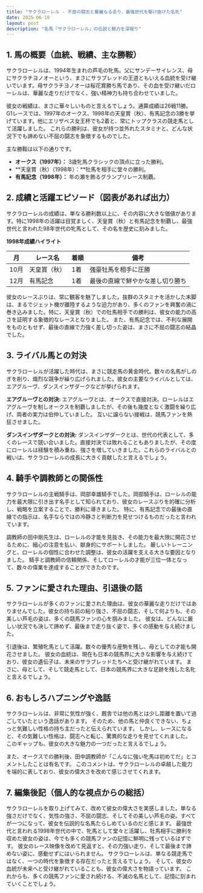 ```yaml
---
title: "サクラローレル - 不屈の闘志と華麗なる走り、最強世代を駆け抜けた名牝"
date: 2025-06-10
layout: post
description: "名馬『サクラローレル』の伝説と魅力を深堀り"
---
```


## 1. 馬の概要（血統、戦績、主な勝鞍）

サクラローレルは、1994年生まれの芦毛の牝馬。父にサンデーサイレンス、母にサクラチヨノオーという、まさにサラブレッドの王道ともいえる血統を受け継いでいます。母サクラチヨノオーは桜花賞勝ち馬であり、その血を受け継いだローレルは、華麗な走りだけでなく、強い精神力も持ち合わせていました。

彼女の戦績は、まさに華々しいものと言えるでしょう。通算成績は26戦11勝。G1レースでは、1997年のオークス、1998年の天皇賞（秋）、有馬記念の3勝を挙げています。他にエリザベス女王杯でも2着と、常にトップクラスの競走馬として活躍しました。  これらの勝利は、彼女が持つ並外れたスタミナと、どんな状況下でも諦めない不屈の闘志を象徴するものでした。

主な勝鞍は以下の通りです。

* **オークス（1997年）：** 3歳牝馬クラシックの頂点に立った勝利。
* **天皇賞（秋）（1998年）：**牡馬を相手に堂々の勝利。
* **有馬記念（1998年）：** 年の瀬を飾るグランプリレース制覇。


## 2. 成績と活躍エピソード（図表があれば出力）

サクラローレルの成績は、単なる勝利数以上に、その内容に大きな価値があります。特に1998年の活躍は目覚ましく、天皇賞（秋）と有馬記念を制覇し、最強世代と言われた98年世代の牝馬として、その名を歴史に刻みました。

**1998年成績ハイライト**

| 月     | レース名           | 着順 | 備考                                   |
| ------- | ------------------ | ---- | -------------------------------------- |
| 10月   | 天皇賞（秋）       | 1着   | 強豪牡馬を相手に圧勝                     |
| 12月   | 有馬記念           | 1着   | 最後の直線で鮮やかな差し切り勝ち       |


彼女のレースぶりは、常に観客を魅了しました。抜群のスタミナを活かした末脚は、まるでジェット機が離陸するような迫力があり、多くのファンを興奮の渦に巻き込みました。特に、天皇賞（秋）での牡馬相手での勝利は、彼女の能力の高さを証明する象徴的なレースとなりました。  また、有馬記念では、不利な展開をものともせず、最後の直線で力強く差し切った姿は、まさに不屈の闘志の結晶でした。


## 3. ライバル馬との対決

サクラローレルが活躍した時代は、まさに競走馬の黄金時代。数々の名馬がしのぎを削り、熾烈な競争が繰り広げられました。彼女の主要なライバルとしては、エアグルーヴ、ダンスインザダークなどが挙げられます。

**エアグルーヴとの対決:**  エアグルーヴとは、オークスで直接対決。ローレルはエアグルーヴを制しオークスを制覇しましたが、その後も幾度となく激闘を繰り広げ、両者の実力は伯仲していました。  互いに譲らない接戦は、競馬ファンを熱狂させました。

**ダンスインザダークとの対決:** ダンスインザダークとは、世代の代表として、多くのレースで競い合いました。直接対決では敗れることもありましたが、その度にローレルは経験を積み重ね、強さを増していきました。これらのライバルとの戦いは、サクラローレルの成長に大きく貢献したと言えるでしょう。



## 4. 騎手や調教師との関係性

サクラローレルの主戦騎手は、岡部幸雄騎手でした。岡部騎手は、ローレルの能力を最大限に引き出す名手として知られており、彼女のレースぶりを的確に分析し、戦略を立案することで、勝利に導きました。  特に、有馬記念での最後の直線での指示は、名手ならではの冷静さと判断力を見せつけるものだったと言われています。

調教師の田中剛先生は、ローレルの才能を見抜き、その能力を最大限に開花させるために、細心の注意を払い、献身的にサポートしました。  厳しいトレーニングと、ローレルの個性に合わせた調整は、彼女の活躍を支える大きな要因となりました。  騎手と調教師の信頼関係、そしてローレルの才能が三位一体となって、数々の偉業を達成することができたのです。


## 5. ファンに愛された理由、引退後の話

サクラローレルが多くのファンに愛された理由は、彼女の華麗な走りだけではありませんでした。彼女の持ち前の粘り強さ、不屈の闘志、そして何よりも、その美しい芦毛の姿は、多くの競馬ファンの心を掴みました。  彼女は、どんなに厳しい状況でも決して諦めず、最後まで走り抜く姿で、多くの感動を与え続けました。

引退後は、繁殖牝馬として活躍。数々の優秀な産駒を残し、母としての才能も開花させました。  彼女の血統は、現在も日本の競馬界に大きな影響を与え続けており、彼女の遺伝子は、未来のサラブレッドたちへと受け継がれています。  まさに、母として、そして競走馬として、日本の競馬界に大きな足跡を残した名牝と言えるでしょう。


## 6. おもしろハプニングや逸話

サクラローレルは、非常に気性が強く、厩舎では他の馬とは少し距離を置いて過ごしていたという逸話があります。  そのため、他の馬と仲良くできない、ちょっと気難しい性格の持ち主だったと伝えられています。  しかし、レースになると、その気難しい性格は、闘志へと転じ、驚異的な走りを見せてくれました。  このギャップも、彼女の大きな魅力の一つだったと言えるでしょう。

また、オークスでの勝利後、田中調教師が「こんなに強い牝馬は初めてだ」とコメントしたことは有名です。  このコメントは、サクラローレルの卓越した能力を端的に表しており、彼女の偉大さを改めて感じさせてくれます。


## 7. 編集後記（個人的な視点からの総括）

サクラローレルを取り上げてみて、改めて彼女の偉大さを実感しました。単なる強さだけでなく、気性の強さ、不屈の闘志、そしてその美しい芦毛の姿。すべてが一つになって、彼女を伝説的な名馬たらしめているのだと感じます。  最強世代と言われる1998年世代の中で、牝馬として堂々と活躍し、牡馬相手に勝利を収めた彼女の姿は、今でも多くの競馬ファンの記憶に鮮明に残っているはずです。  彼女のレース映像を改めて見返すと、その力強い走り、そして最後まで諦めない姿に、感動せずにはいられません。  サクラローレルは、単なる競走馬ではなく、一つの時代を象徴する存在だったと言えるでしょう。  そして、彼女の血統が未来へと受け継がれていることも、彼女の偉大さを物語っています。  これからも、多くの競馬ファンに愛され続ける、不滅の名馬として、記憶に刻まれていくことでしょう。
